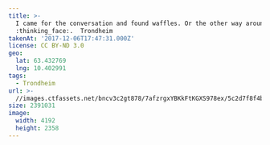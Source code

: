 ```yaml
---
title: >-
  I came for the conversation and found waffles. Or the other way around
  :thinking_face:.  Trondheim
takenAt: '2017-12-06T17:47:31.000Z'
license: CC BY-ND 3.0
geo:
  lat: 63.432769
  lng: 10.402991
tags:
  - Trondheim
url: >-
  //images.ctfassets.net/bncv3c2gt878/7afzrgxYBKkFtKGXS978ex/5c2d7f8f4bb2870211c0024c6eb3fea3/i-came-for-the-conversation-and-found-waffles-or-the-other-way-around---trondheim_37989832205_o
size: 2391031
image:
  width: 4192
  height: 2358
---
```

